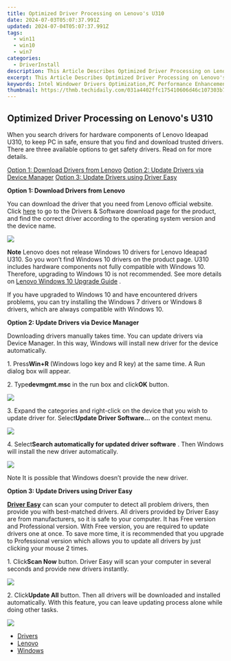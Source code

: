 ```yaml
---
title: Optimized Driver Processing on Lenovo's U310
date: 2024-07-03T05:07:37.991Z
updated: 2024-07-04T05:07:37.991Z
tags:
  - win11
  - win10
  - win7
categories:
  - DriverInstall
description: This Article Describes Optimized Driver Processing on Lenovo's U310
excerpt: This Article Describes Optimized Driver Processing on Lenovo's U310
keywords: Intel Windower Drivers Optimization,PC Performance Enhancement with Intel Drivers,Intel Windower Driver Tweaks for Speed,Upgrade Your PC's Performance with Intel Drivers,Troubleshooting Intel Windower for Optimized PC Functionality,Intel WindoDriver Customization Tips,Maximizing PC Speed with Intel Windower Driver Updates
thumbnail: https://thmb.techidaily.com/031a4402ffc175410606d46c107303b712eafaa4d65eb4fb68f4c0c322106dcd.jpg
---
```


## Optimized Driver Processing on Lenovo's U310

When you search drivers for hardware components of Lenovo Ideapad U310, to keep PC in safe, ensure that you find and download trusted drivers. There are three available options to get safety drivers. Read on for more details.
  
[Option 1: Download Drivers from Lenovo](#Option1)
[Option 2: Update Drivers via Device Manager](#Option2)
[Option 3: Update Drivers using Driver Easy](#Option3)
  
 **Option 1: Download Drivers from Lenovo**
  
You can download the driver that you need from Lenovo official website. Click [here](https://shop-links.co/link/?exclusive=1&publisher_slug=itechdaily19598&url=http%3A%2F%2Fsupport.lenovo.com%2Fus%2Fen%2Fproducts%2FLaptops-and-netbooks%2FIdeaPad-U-Series-laptops%2FIdeaPad-U310%3FtabName%3DDownloads%26linkTrack%3DMast%3ASubNav%3ASupport%3ADrivers%2520and%2520Software%7CDrivers%2520and%2520Software) to go to the Drivers & Software download page for the product, and find the correct driver according to the operating system version and the device name.
  
![](https://images.drivereasy.com/wp-content/uploads/2016/11/img_583ce56bb692e.jpg)
  
**Note** Lenovo does not release Windows 10 drivers for Lenovo Ideapad U310\. So you won’t find Windows 10 drivers on the product page. U310 includes hardware components not fully compatible with Windows 10\. Therefore, upgrading to Windows 10 is not recommended. See more details on [Lenovo Windows 10 Upgrade Guide](https://shop-links.co/link/?exclusive=1&publisher_slug=itechdaily19598&url=https%3A%2F%2Fsupport.lenovo.com%2Fus%2Fen%2Fdocuments%2Fht103611) .  
  
 If you have upgraded to Windows 10 and have encountered drivers problems, you can try installing the Windows 7 drivers or Windows 8 drivers, which are always compatible with Windows 10.  
  
 **Option 2: Update Drivers via Device Manager**
  
 Downloading drivers manually takes time. You can update drivers via Device Manager. In this way, Windows will install new driver for the device automatically.  
  
 1\. Press**Win+R** (Windows logo key and R key) at the same time. A Run dialog box will appear.  
  
 2\. Type**devmgmt.msc** in the run box and click**OK** button.  
  
![](https://images.drivereasy.com/wp-content/uploads/2016/11/img_583ce79d3bb44.png)
  
 3\. Expand the categories and right-click on the device that you wish to update driver for. Select**Update Driver Software…** on the context menu.  
  
![](https://images.drivereasy.com/wp-content/uploads/2016/11/img_583cea25ed71b.png)
  
 4\. Select**Search automatically for updated driver software** . Then Windows will install the new driver automatically.  
  
![](https://images.drivereasy.com/wp-content/uploads/2016/11/img_583cea46db387.png)
  
 Note It is possible that Windows doesn’t provide the new driver.  
  
 **Option 3: Update Drivers using Driver Easy**
  
**[Driver Easy](https://tools.techidaily.com/drivereasy/download/)**  can scan your computer to detect all problem drivers, then provide you with best-matched drivers. All drivers provided by Driver Easy are from manufacturers, so it is safe to your computer. It has Free version and Professional version. With Free version, you are required to update drivers one at once. To save more time, it is recommended that you upgrade to Professional version which allows you to update all drivers by just clicking your mouse 2 times.  
  
 1\. Click**Scan Now** button. Driver Easy will scan your computer in several seconds and provide new drivers instantly.  
  
![](https://images.drivereasy.com/wp-content/uploads/2017/04/img_58fd974ee472c.png)
  
 2\. Click**Update All** button. Then all drivers will be downloaded and installed automatically. With this feature, you can leave updating process alone while doing other tasks.  
  
![](https://images.drivereasy.com/wp-content/uploads/2017/04/img_58fd975a063f7.jpg)

* [Drivers](https://tools.techidaily.com/drivereasy/download/)
* [Lenovo](https://tools.techidaily.com/drivereasy/download/)
* [Windows](https://tools.techidaily.com/drivereasy/download/)

<ins class="adsbygoogle"
     style="display:block"
     data-ad-format="autorelaxed"
     data-ad-client="ca-pub-7571918770474297"
     data-ad-slot="1223367746"></ins>



<ins class="adsbygoogle"
     style="display:block"
     data-ad-client="ca-pub-7571918770474297"
     data-ad-slot="8358498916"
     data-ad-format="auto"
     data-full-width-responsive="true"></ins>


